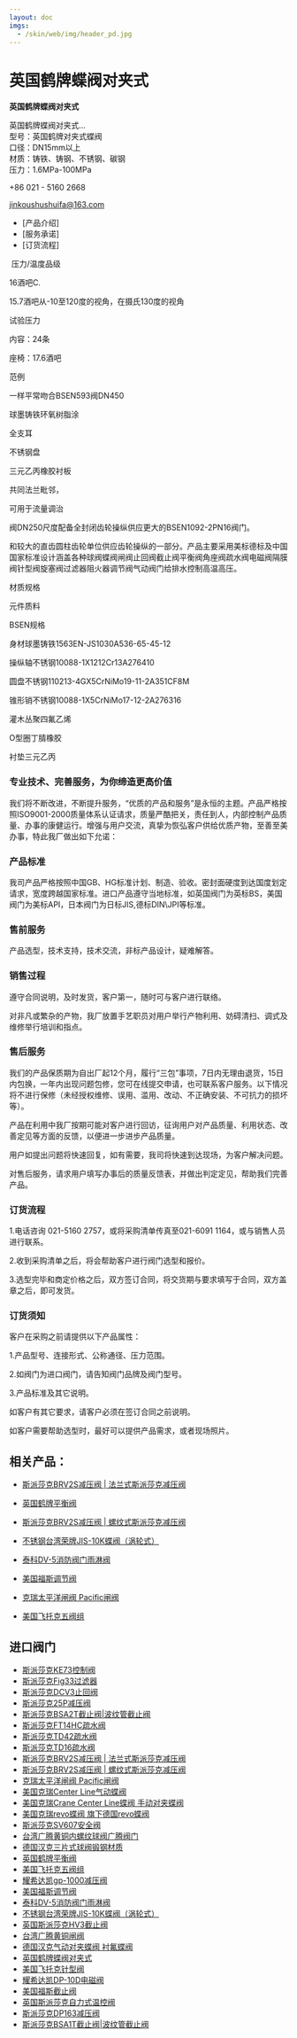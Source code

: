 ```yaml
---
layout: doc
imgs:
  - /skin/web/img/header_pd.jpg
---
```



# 英国鹤牌蝶阀对夹式

**英国鹤牌蝶阀对夹式**

英国鹤牌蝶阀对夹式...  
型号：英国鹤牌对夹式蝶阀  
口径：DN15mm以上  
材质：铸铁、铸钢、不锈钢、碳钢  
压力：1.6MPa-100MPa

+86 021 - 5160 2668

jinkoushushuifa@163.com

- [产品介绍]
- [服务承诺]
- [订货流程]

 压力/温度品级

16酒吧C.

15.7酒吧从-10至120度的视角，在摄氏130度的视角

试验压力

内容：24条

座椅：17.6酒吧

范例

一样平常吻合BSEN593阀DN450

球墨铸铁环氧树脂涂

全支耳

不锈钢盘

三元乙丙橡胶衬板

共同法兰毗邻，

可用于流量调治

阀DN250尺度配备全封闭齿轮操纵供应更大的BSEN1092-2PN16阀门。

和较大的直齿圆柱齿轮单位供应齿轮操纵的一部分。产品主要采用美标德标及中国国家标准设计涵盖各种球阀蝶阀闸阀止回阀截止阀平衡阀角座阀疏水阀电磁阀隔膜阀针型阀旋塞阀过滤器阻火器调节阀气动阀门给排水控制高温高压。

材质规格

元件质料

BSEN规格

身材球墨铸铁1563EN-JS1030A536-65-45-12

操纵轴不锈钢10088-1X1212Cr13A276410

圆盘不锈钢110213-4GX5CrNiMo19-11-2A351CF8M

锥形销不锈钢10088-1X5CrNiMo17-12-2A276316

灌木丛聚四氟乙烯

O型圈丁腈橡胶

衬垫三元乙丙

### 专业技术、完善服务，为你缔造更高价值

我们将不断改进，不断提升服务，“优质的产品和服务”是永恒的主题。产品严格按照ISO9001-2000质量体系认证请求，质量严酷把关，责任到人，内部控制产品质量、办事的康健运行。增强与用户交流，真挚为恢弘客户供给优质产物，至善至美办事，特此我厂做出如下允诺：

### 产品标准

我司产品严格按照中国GB、HG标准计划、制造、验收。密封面硬度到达国度划定请求，宽度跨越国家标准。进口产品遵守当地标准，如英国阀门为英标BS，美国阀门为美标API，日本阀门为日标JIS,德标DIN\\JPI等标准。

### 售前服务

产品选型，技术支持，技术交流，非标产品设计，疑难解答。

### 销售过程

遵守合同说明，及时发货，客户第一，随时可与客户进行联络。

对非凡或繁杂的产物，我厂放置手艺职员对用户举行产物利用、妨碍清扫、调式及维修举行培训和指点。

### 售后服务

我们的产品保质期为自出厂起12个月，履行“三包”事项，7日内无理由退货，15日内包换，一年内出现问题包修，您可在线提交申请，也可联系客户服务。以下情况将不进行保修（未经授权维修、误用、滥用、改动、不正确安装、不可抗力的损坏等）。

产品在利用中我厂按期可能对客户进行回访，征询用户对产品质量、利用状态、改善定见等方面的反馈，以便进一步进步产品质量。

用户如提出问题将快速回复，如有需要，我司将快速到达现场，为客户解决问题。

对售后服务，请求用户填写办事后的质量反馈表，并做出判定定见，帮助我们完善产品。

### 订货流程

1.电话咨询 021-5160 2757，或将采购清单传真至021-6091 1164，或与销售人员进行联系。

2.收到采购清单之后，将会帮助客户进行阀门选型和报价。

3.选型完毕和商定价格之后，双方签订合同，将交货期与要求填写于合同，双方盖章之后，即可发货。

### 订货须知

客户在采购之前请提供以下产品属性：

1.产品型号、连接形式、公称通径、压力范围。

2.如阀门为进口阀门，请告知阀门品牌及阀门型号。

3.产品标准及其它说明。

如客户有其它要求，请客户必须在签订合同之前说明。

如客户需要帮助选型时，最好可以提供产品需求，或者现场照片。

## 相关产品：

- [斯派莎克BRV2S减压阀 | 法兰式斯派莎克减压阀](#)

- [英国鹤牌平衡阀](#)

- [斯派莎克BRV2S减压阀 | 螺纹式斯派莎克减压阀](#)

- [不锈钢台湾荣牌JIS-10K蝶阀（涡轮式）](/valve/55.html '不锈钢台湾荣牌JIS-10K蝶阀（涡轮式）')

- [泰科DV-5消防阀门雨淋阀](/valve/54.html '泰科DV-5消防阀门雨淋阀')

- [美国福斯调节阀](/valve/53.html '美国福斯调节阀')

- [克瑞太平洋闸阀 Pacific闸阀](/valve/25.html '克瑞太平洋闸阀 Pacific闸阀')

- [美国飞托克五阀组](/valve/51.html '美国飞托克五阀组')


## 进口阀门

- [斯派莎克KE73控制阀](#)
- [斯派莎克Fig33过滤器](#)
- [斯派莎克DCV3止回阀](#)
- [斯派莎克25P减压阀](#)
- [斯派莎克BSA2T截止阀|波纹管截止阀](#)
- [斯派莎克FT14HC疏水阀](#)
- [斯派莎克TD42疏水阀](#)
- [斯派莎克TD16疏水阀](#)
- [斯派莎克BRV2S减压阀 | 法兰式斯派莎克减压阀](#)
- [斯派莎克BRV2S减压阀 | 螺纹式斯派莎克减压阀](#)
- [克瑞太平洋闸阀 Pacific闸阀](/valve/25.html)
- [美国克瑞Center Line气动蝶阀](/valve/44.html)
- [美国克瑞Crane Center Line蝶阀 手动对夹蝶阀](#)
- [美国克瑞revo蝶阀 旗下德国revo蝶阀](/valve/46.html)
- [斯派莎克SV607安全阀](#)
- [台湾广腾黄铜内螺纹球阀广腾阀门](/valve/48.html)
- [德国汉克三片式球阀锻钢材质](/valve/49.html)
- [英国鹤牌平衡阀](#)
- [美国飞托克五阀组](/valve/51.html)
- [耀希达凯gp-1000减压阀](/valve/52.html)
- [美国福斯调节阀](/valve/53.html)
- [泰科DV-5消防阀门雨淋阀](/valve/54.html)
- [不锈钢台湾荣牌JIS-10K蝶阀（涡轮式）](/valve/55.html)
- [英国斯派莎克HV3截止阀](#)
- [台湾广腾黄铜闸阀](#)
- [德国汉克气动对夹蝶阀 衬氟蝶阀](/valve/68.html)
- [英国鹤牌蝶阀对夹式](/valve/69.html)
- [美国飞托克针型阀](/valve/70.html)
- [耀希达凯DP-10D电磁阀](/valve/71.html)
- [美国福斯截止阀](/valve/72.html)
- [英国斯派莎克自力式温控阀](#)
- [斯派莎克DP163减压阀](#)
- [斯派莎克BSA1T截止阀|波纹管截止阀](#)

